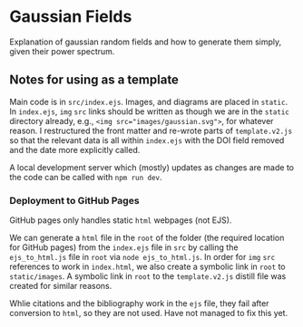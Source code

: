 # Gaussian Fields

Explanation of gaussian random fields and how to generate them simply, given their power spectrum.

## Notes for using as a template

Main code is in `src/index.ejs`.  Images, and diagrams are placed in `static`. In `index.ejs`, `img` `src` links should be written as though we are in the `static` directory already, e.g., `<img src="images/gaussian.svg">`,  for whatever reason.  I restructured the front matter and re-wrote parts of `template.v2.js` so that the relevant data is all within `index.ejs` with the DOI field removed and the date more explicitly called.

A local development server which (mostly) updates as changes are made to the code can be called with `npm run dev`.

### Deployment to GitHub Pages

GitHub pages only handles static `html` webpages (not EJS).

We can generate a `html` file in the `root` of the folder (the required location for GitHub pages) from the `index.ejs` file in `src` by calling the `ejs_to_html.js` file in `root` via `node ejs_to_html.js`.  In order for `img` `src` references to work in `index.html`, we also create a symbolic link in `root` to `static/images`. A symbolic link in `root` to the `template.v2.js` distill file was created for similar reasons.

Whlie citations and the bibliography work in the `ejs` file, they fail after conversion to `html`, so they are not used. Have not managed to fix this yet.

